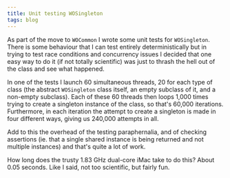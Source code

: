 ```yaml
---
title: Unit testing WOSingleton
tags: blog
---
```


As part of the move to `WOCommon` I wrote some unit tests for `WOSingleton`. There is some behaviour that I can test entirely deterministically but in trying to test race conditions and concurrency issues I decided that one easy way to do it (if not totally scientific) was just to thrash the hell out of the class and see what happened.

In one of the tests I launch 60 simultaneous threads, 20 for each type of class (the abstract `WOSingleton` class itself, an empty subclass of it, and a non-empty subclass). Each of these 60 threads then loops 1,000 times trying to create a singleton instance of the class, so that's 60,000 iterations. Furthermore, in each iteration the attempt to create a singleton is made in four different ways, giving us 240,000 attempts in all.

Add to this the overhead of the testing paraphernalia, and of checking assertions (ie. that a single shared instance is being returned and not multiple instances) and that's quite a lot of work.

How long does the trusty 1.83 GHz dual-core iMac take to do this? About 0.05 seconds. Like I said, not too scientific, but fairly fun.
